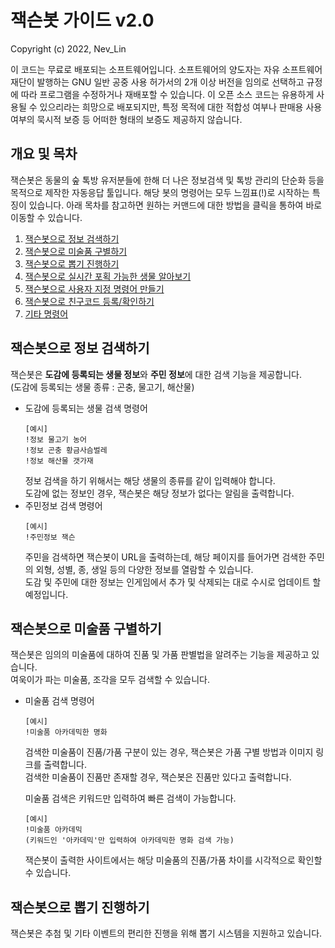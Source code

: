 # 잭슨봇 가이드 v2.0

Copyright (c) 2022, Nev_Lin

이 코드는 무료로 배포되는 소프트웨어입니다. 소프트웨어의 양도자는 자유 소프트웨어 재단이 발행하는 GNU 일반 공중 사용 허가서의 2개 이상 버전을 임의로 선택하고 규정에 따라 프로그램을 수정하거나 재배포할 수 있습니다. 이 오픈 소스 코드는 유용하게 사용될 수 있으리라는 희망으로 배포되지만, 특정 목적에 대한 적합성 여부나 판매용 사용 여부의 묵시적 보증 등 어떠한 형태의 보증도 제공하지 않습니다.

## 개요 및 목차
잭슨봇은 동물의 숲 톡방 유저분들에 한해 더 나은 정보검색 및 톡방 관리의 단순화 등을 목적으로 제작한 자동응답 툴입니다. 해당 봇의 명령어는 모두 느낌표(!)로 시작하는 특징이 있습니다. 아래 목차를 참고하면 원하는 커맨드에 대한 방법을 클릭을 통하여 바로 이동할 수 있습니다.

 1. [잭슨봇으로 정보 검색하기](#잭슨봇으로-정보-검색하기)
 2. [잭슨봇으로 미술품 구별하기](#잭슨봇으로-미술품-구별하기)
 3. [잭슨봇으로 뽑기 진행하기](#잭슨봇으로-뽑기-진행하기t)
 4. [잭슨봇으로 실시간 포획 가능한 생물 알아보기](#잭슨봇으로-실시간-포획-가능한-생물-알아보기)
 5. [잭슨봇으로 사용자 지정 명령어 만들기](#잭슨봇으로-사용자-지정-명령어-만들기)
 6. [잭슨봇으로 친구코드 등록/확인하기](#잭슨봇으로-친구코드-등록/확인하기)
 7. [기타 명령어](#기타-명령어)

## 잭슨봇으로 정보 검색하기

잭슨봇은 **도감에 등록되는 생물 정보**와 **주민 정보**에 대한 검색 기능을 제공합니다.  
(도감에 등록되는 생물 종류 : 곤충, 물고기, 해산물)
- 도감에 등록되는 생물 검색 명령어
  ```
  [예시]
  !정보 물고기 농어
  !정보 곤충 황금사슴벌레
  !정보 해산물 갯가재
  ```
  정보 검색을 하기 위해서는 해당 생물의 종류를 같이 입력해야 합니다.  
  도감에 없는 정보인 경우, 잭슨봇은 해당 정보가 없다는 알림을 출력합니다.
- 주민정보 검색 명령어
  ```
  [예시]
  !주민정보 잭슨
  ```
  주민을 검색하면 잭슨봇이 URL을 출력하는데, 해당 페이지를 들어가면 검색한 주민의 외형, 성별, 종, 생일 등의 다양한 정보를 열람할 수 있습니다.  
  도감 및 주민에 대한 정보는 인게임에서 추가 및 삭제되는 대로 수시로 업데이트 할 예정입니다.

## 잭슨봇으로 미술품 구별하기

잭슨봇은 임의의 미술품에 대하여 진품 및 가품 판별법을 알려주는 기능을 제공하고 있습니다.  
여욱이가 파는 미술품, 조각을 모두 검색할 수 있습니다.
- 미술품 검색 명령어
  ```
  [예시]
  !미술품 아카데믹한 명화
  ```
  검색한 미술품이 진품/가품 구분이 있는 경우, 잭슨봇은 가품 구별 방법과 이미지 링크를 출력합니다.  
  검색한 미술품이 진품만 존재할 경우, 잭슨봇은 진품만 있다고 출력합니다.</p>
  미술품 검색은 키워드만 입력하여 빠른 검색이 가능합니다.
  ```
  [예시]
  !미술품 아카데믹
  (키워드인 '아카데믹'만 입력하여 아카데믹한 명화 검색 가능)
  ```
  잭슨봇이 출력한 사이트에서는 해당 미술품의 진품/가품 차이를 시각적으로 확인할 수 있습니다.

## 잭슨봇으로 뽑기 진행하기

잭슨봇은 추첨 및 기타 이벤트의 편리한 진행을 위해 뽑기 시스템을 지원하고 있습니다.
